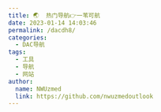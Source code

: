 ```yaml
---
title: 🌏  热门导航👉一苇可航
date: 2023-01-14 14:03:46
permalink: /dacdh8/
categories: 
  - DAC导航
tags: 
  - 工具
  - 导航
  - 网站
author: 
  name: NWUzmed
  link: https://github.com/nwuzmedoutlook
---
```


<ClientOnly>
  <Card :cardData="cardData0" :cardListSize=4 carTitlColor="#000" carHoverColor="#000" />
</ClientOnly>

<script>
export default {
  data() {
    return {
      cardData0: [
{id: "0", cardSrc: "http://www.0430.com/", cardImgSrc: "https://api.xinac.net/icon/?url=http://www.0430.com/", cardName: "0430网站库", cardContent: "二十四小时在线的免费顶级国内国外网站目录",},
{cardSrc: "http://www.ziyuangou.com/", cardImgSrc: "https://api.xinac.net/icon/?url=http://www.ziyuangou.com/", cardName: "资源狗", cardContent: "资源网站大全_资源网址导航",},
{cardSrc: "https://www.daohangtx.com/", cardImgSrc: "https://api.xinac.net/icon/?url=https://www.daohangtx.com/", cardName: "技术导航", cardContent: "学习技术 从这里开始",},
{cardSrc: "https://nav.guidebook.top/", cardImgSrc: "https://api.xinac.net/icon/?url=https://nav.guidebook.top/", cardName: "Guidebook", cardContent: "让工作学习生活更高效！",},
{cardSrc: "https://www.ligongku.com/", cardImgSrc: "https://api.xinac.net/icon/?url=https://www.ligongku.com/", cardName: "理工酷", cardContent: "工程师的新技术社区",},
{cardSrc: "http://www.meddir.cn/", cardImgSrc: "https://api.xinac.net/icon/?url=http://www.meddir.cn/", cardName: "医学导航", cardContent: "最全最专业的医学网址导航网站",},
{cardSrc: "https://www.woniuqb.com/", cardImgSrc: "https://api.xinac.net/icon/?url=https://www.woniuqb.com/", cardName: "蜗牛导航", cardContent: "科研-生活导航网站",},
{cardSrc: "https://stuch.cn/inav", cardImgSrc: "https://api.xinac.net/icon/?url=https://stuch.cn/inav", cardName: "学研谷", cardContent: "自定义科研学术工具、网址导航",},
{cardSrc: "https://ujuji.com/", cardImgSrc: "https://api.xinac.net/icon/?url=https://ujuji.com/", cardName: "优聚集", cardContent: "既行好事，也问前程",},
{cardSrc: "https://www.8kmm.com/", cardImgSrc: "https://api.xinac.net/icon/?url=https://www.8kmm.com/", cardName: "八千导航", cardContent: "技术导航、专业导航！",},
{cardSrc: "https://xydh.fun/", cardImgSrc: "https://api.xinac.net/icon/?url=https://xydh.fun/", cardName: "炫猿", cardContent: "精美的导航网站",},
{cardSrc: "https://kim.plopco.com/", cardImgSrc: "https://api.xinac.net/icon/?url=https://kim.plopco.com/", cardName: "KIM主页", cardContent: "主页从未如此惊艳",},
{cardSrc: "https://www.91sotu.com/", cardImgSrc: "https://api.xinac.net/icon/?url=https://www.91sotu.com/", cardName: "搜图导航", cardContent: "一款强大且智能的设计师导航",},
{cardSrc: "https://dh.woshipm.com/", cardImgSrc: "https://api.xinac.net/icon/?url=https://dh.woshipm.com/", cardName: "阿猫阿狗导航", cardContent: "产品经理导航|运营导航|设计师导航",},
{cardSrc: "https://lss.vip/", cardImgSrc: "https://api.xinac.net/icon/?url=https://lss.vip/", cardName: "懒松鼠", cardContent: "办公资源导航",},
{cardSrc: "https://qinggongju.com/", cardImgSrc: "https://api.xinac.net/icon/?url=https://qinggongju.com/", cardName: "轻工具", cardContent: "一个专注收集分享优质免费资源的导航",},
{cardSrc: "https://887d.com/", cardImgSrc: "https://api.xinac.net/icon/?url=https://887d.com/", cardName: "887D全球网址导航", cardContent: "致力于挖掘用户需要的网站。",},
{cardSrc: "https://ahanliterature.ml/", cardImgSrc: "https://api.xinac.net/icon/?url=https://ahanliterature.ml/", cardName: "阿翰导航", cardContent: "Ahan Resource Navigation | resourceguide",},
{cardSrc: "https://bkzld.com/", cardImgSrc: "https://api.xinac.net/icon/?url=https://bkzld.com/", cardName: "博客自留地", cardContent: "任性的博客导航自留地",},
{cardSrc: "https://www.giffox.com/", cardImgSrc: "https://api.xinac.net/icon/?url=https://www.giffox.com/", cardName: "老司机导航", cardContent: "来不及了！",},
{cardSrc: "https://hao.uisdc.com/", cardImgSrc: "https://api.xinac.net/icon/?url=https://hao.uisdc.com/", cardName: "优设导航", cardContent: "学设计从这里开始！",},
{cardSrc: "http://www.deskos.cn/", cardImgSrc: "https://api.xinac.net/icon/?url=http://www.deskos.cn/", cardName: "威客导航", cardContent: "威客大全-网赚兼职任务接单网站大全",},
{cardSrc: "https://adzhp.cn/", cardImgSrc: "https://api.xinac.net/icon/?url=https://adzhp.cn/", cardName: "爱达杂货铺", cardContent: "收集那些有用的东西|爱达导航",},
{cardSrc: "http://www.hepou.com/", cardImgSrc: "https://api.xinac.net/icon/?url=http://www.hepou.com/", cardName: "禾坡网", cardContent: "精选运营工具网址导航大全，做运营从这里开始！",},
{cardSrc: "https://rework.tools/", cardImgSrc: "https://api.xinac.net/icon/?url=https://rework.tools/", cardName: "REWORK导航", cardContent: "效率工具导航",},
{cardSrc: "http://123.meibp.com/", cardImgSrc: "https://api.xinac.net/icon/?url=http://123.meibp.com/", cardName: "媒帮派", cardContent: "优秀新媒体导航",},
{cardSrc: "https://www.ideacool.cn/", cardImgSrc: "https://api.xinac.net/icon/?url=https://www.ideacool.cn/", cardName: "创意酷", cardContent: "设计师网址导航",},
{cardSrc: "http://www.xiaodi8.com/hack/", cardImgSrc: "https://api.xinac.net/icon/?url=http://www.xiaodi8.com/hack/", cardName: "Xss AV网址导航", cardContent: "Hacked AV网址导航",},
{cardSrc: "http://n.lackk.com/", cardImgSrc: "https://api.xinac.net/icon/?url=http://n.lackk.com/", cardName: "兰客书签", cardContent: "收藏管理你喜爱的网站",},
{cardSrc: "http://ilxdh.com/", cardImgSrc: "https://api.xinac.net/icon/?url=http://ilxdh.com/", cardName: "龙轩导航", cardContent: "做个有用的导航",},
{cardSrc: "https://www.fcdh.net/", cardImgSrc: "https://api.xinac.net/icon/?url=https://www.fcdh.net/", cardName: "非常导航", cardContent: "非常绿色安全的上网导航",},
{cardSrc: "http://www.webra.top/", cardImgSrc: "https://api.xinac.net/icon/?url=http://www.webra.top/", cardName: "迷路导航", cardContent: "WebRA - MILU",},
{cardSrc: "https://ailongmiao.com/", cardImgSrc: "https://api.xinac.net/icon/?url=https://ailongmiao.com/", cardName: "龙喵网", cardContent: "有态度的网址导航",},
{cardSrc: "http://lackar.com/aa/", cardImgSrc: "https://api.xinac.net/icon/?url=http://lackar.com/aa/", cardName: "AA导航", cardContent: "AnywhereAnything",},
{cardSrc: "http://www.xiaolvji.com/", cardImgSrc: "https://api.xinac.net/icon/?url=http://www.xiaolvji.com/", cardName: "效率集", cardContent: "自定义网址导航,多重搜索",},
{cardSrc: "http://www.pickfree.cn/", cardImgSrc: "https://api.xinac.net/icon/?url=http://www.pickfree.cn/", cardName: "PICKFREE", cardContent: "免费资源导航|免版权图片|免费商用字体|免费音频、视频等设计素材下载",},
{cardSrc: "https://nav.ujuji.com/", cardImgSrc: "https://api.xinac.net/icon/?url=https://nav.ujuji.com/", cardName: "优聚集公开导航", cardContent: "无道个人的网络书签备份",},
{cardSrc: "https://www.ihutui.com/", cardImgSrc: "https://api.xinac.net/icon/?url=https://www.ihutui.com/", cardName: "好资源导航", cardContent: "最好的资源导航网",},
{cardSrc: "https://nav.sbkko.com/", cardImgSrc: "https://api.xinac.net/icon/?url=https://nav.sbkko.com/", cardName: "SBKKO导航", cardContent: "轻松浏览，便捷上网，效率生活从这里开始！",},
{cardSrc: "https://nav.hzwdd.cn/", cardImgSrc: "https://api.xinac.net/icon/?url=https://nav.hzwdd.cn/", cardName: "西瓜导航", cardContent: "收藏你喜欢的网站！",},
{cardSrc: "https://hao.xueui.cn/", cardImgSrc: "https://api.xinac.net/icon/?url=https://hao.xueui.cn/", cardName: "学UI网", cardContent: "UI设计师导航网，最专业的UI设计网站",},
{cardSrc: "http://www.289w.com/", cardImgSrc: "https://api.xinac.net/icon/?url=http://www.289w.com/", cardName: "289W导航", cardContent: "设计师网址导航",},
{cardSrc: "https://www.smoxo.cn/", cardImgSrc: "https://api.xinac.net/icon/?url=https://www.smoxo.cn/", cardName: "神马导航网", cardContent: "网址导航,QQ技术导航,中文上网导航",},
{cardSrc: "https://www.xiacoo.com/", cardImgSrc: "https://api.xinac.net/icon/?url=https://www.xiacoo.com/", cardName: "虾库网", cardContent: "有资源的网址导航",},
{cardSrc: "https://ppask.cn/", cardImgSrc: "https://api.xinac.net/icon/?url=https://ppask.cn/", cardName: "PP网址导航", cardContent: "设计师网址导航",},
{cardSrc: "http://www.xinshe666.com/", cardImgSrc: "https://api.xinac.net/icon/?url=http://www.xinshe666.com/", cardName: "新设主页", cardContent: "做个有用的设计主页！",},
{cardSrc: "https://hao.5iux.cn/", cardImgSrc: "https://api.xinac.net/icon/?url=https://hao.5iux.cn/", cardName: "5IUX设计师导航", cardContent: "设计综合导航",},
{cardSrc: "http://wz.cndesign.com/", cardImgSrc: "https://api.xinac.net/icon/?url=http://wz.cndesign.com/", cardName: "CND设计网址导航", cardContent: "优秀设计网站排名大全",},
{cardSrc: "https://bannerdesign.cn/?page_id=18", cardImgSrc: "https://api.xinac.net/icon/?url=https://bannerdesign.cn/?page_id=18", cardName: "Banner设计欣赏网站", cardContent: "设计师网址导航",},
{cardSrc: "https://www.niudana.com/", cardImgSrc: "https://api.xinac.net/icon/?url=https://www.niudana.com/", cardName: "牛大拿设计师导航", cardContent: "检索国内外与设计相关的网站、软件、工具以及最新设计趋势等内容",},
{cardSrc: "http://www.yunyingxuetang.com/daohang.html", cardImgSrc: "https://api.xinac.net/icon/?url=http://www.yunyingxuetang.com/daohang.html", cardName: "新媒体运营网址导航", cardContent: "互联网运营人员都在用的工具网址导航！",},
{cardSrc: "https://hao.xueui.cn/", cardImgSrc: "https://api.xinac.net/icon/?url=https://hao.xueui.cn/", cardName: "UI设计导航", cardContent: "最专业的UI设计网站",},
{cardSrc: "http://moe321.com/", cardImgSrc: "https://api.xinac.net/icon/?url=http://moe321.com/", cardName: "萌站·次元导航", cardContent: "ACG第一站，二次元导航之门，收藏我的二次元(づ￣ 3￣)づ",},
{cardSrc: "https://www.moe123.net/", cardImgSrc: "https://api.xinac.net/icon/?url=https://www.moe123.net/", cardName: "萌导航", cardContent: "你的二次元导航姬！",},
{cardSrc: "http://www.silisili.cc/", cardImgSrc: "https://api.xinac.net/icon/?url=http://www.silisili.cc/", cardName: "嘶哩嘶哩-萌导航", cardContent: "您的私人二次元导航姬",},
{cardSrc: "http://guozhivip.com/", cardImgSrc: "https://api.xinac.net/icon/?url=http://guozhivip.com/", cardName: "果汁导航", cardContent: "上网从这里开始！",},
{cardSrc: "http://www.dxs001.com/", cardImgSrc: "https://api.xinac.net/icon/?url=http://www.dxs001.com/", cardName: "大学生第一导航", cardContent: "打造大学生最喜爱的网址导航",},
{cardSrc: "https://vip.jokerps.com/sites", cardImgSrc: "https://api.xinac.net/icon/?url=https://vip.jokerps.com/sites", cardName: "鹏少资源网", cardContent: "以最快的速度获取想要的资源",},
{cardSrc: "https://www.v2fy.com/", cardImgSrc: "https://api.xinac.net/icon/?url=https://www.v2fy.com/", cardName: "猫爪导航🐱", cardContent: "发掘稀缺资源",},
{cardSrc: "https://qssily.com/", cardImgSrc: "https://api.xinac.net/icon/?url=https://qssily.com/", cardName: "趣导航", cardContent: "有深度的网址导航",},
{cardSrc: "http://code.giffox.com/", cardImgSrc: "https://api.xinac.net/icon/?url=http://code.giffox.com/", cardName: "程序员导航", cardContent: "代码如诗！",},
{cardSrc: "https://www.jikedaohang.com/", cardImgSrc: "https://api.xinac.net/icon/?url=https://www.jikedaohang.com/", cardName: "极客导航", cardContent: "简洁的导航网站",},
{cardSrc: "https://sonic.volf.club/", cardImgSrc: "https://api.xinac.net/icon/?url=https://sonic.volf.club/", cardName: "音速装机", cardContent: "群狼动力",},
{cardSrc: "http://www.ziyuandi.cn/", cardImgSrc: "https://api.xinac.net/icon/?url=http://www.ziyuandi.cn/", cardName: "资源帝", cardContent: "书籍 购物 排行 音乐 导航 壁纸 搜索 电影",},
{cardSrc: "https://www.bidianer.com/", cardImgSrc: "https://api.xinac.net/icon/?url=https://www.bidianer.com/", cardName: "笔点", cardContent: "用心做最简洁的网址导航",},
{cardSrc: "https://www.kaolamedia.com/", cardImgSrc: "https://api.xinac.net/icon/?url=https://www.kaolamedia.com/", cardName: "考拉新媒体导航", cardContent: "新媒体人的专属门户网站",},
{cardSrc: "https://geekdocs.cn/", cardImgSrc: "https://api.xinac.net/icon/?url=https://geekdocs.cn/", cardName: "极客导航", cardContent: "国内最专业的开发者网址导航",},
{cardSrc: "https://wht.im/", cardImgSrc: "https://api.xinac.net/icon/?url=https://wht.im/", cardName: "万花筒", cardContent: "一万个人眼里有一万个世界",},
{cardSrc: "https://www.webjike.com/", cardImgSrc: "https://api.xinac.net/icon/?url=https://www.webjike.com/", cardName: "小呆导航", cardContent: "可自定义的简洁网址导航",},
{cardSrc: "https://www.ziyuanm.com/", cardImgSrc: "https://api.xinac.net/icon/?url=https://www.ziyuanm.com/", cardName: "资源猫", cardContent: "一个优秀的网址导航！",},
{cardSrc: "https://www.hackjie.com/", cardImgSrc: "https://api.xinac.net/icon/?url=https://www.hackjie.com/", cardName: "Hack街-黑客街", cardContent: "黑客技术入门-黑客零基础入门导航-网络安全爱好者的安全导航 | 黑客",},
{cardSrc: "http://www.1p3.cc/", cardImgSrc: "https://api.xinac.net/icon/?url=http://www.1p3.cc/", cardName: "1p3专业的网址仓库", cardContent: "集合全部免费的电影、美剧、泰剧韩剧、直播各类网址。",},
{cardSrc: "https://www.12k.net/", cardImgSrc: "https://api.xinac.net/icon/?url=https://www.12k.net/", cardName: "12K导航网", cardContent: "致力于成为最有价值的导航网站！",},
{cardSrc: "https://www.fulis.net/", cardImgSrc: "https://api.xinac.net/icon/?url=https://www.fulis.net/", cardName: "福利社", cardContent: "有福利资源的网址导航",},
{cardSrc: "https://www.pi001.com/", cardImgSrc: "https://api.xinac.net/icon/?url=https://www.pi001.com/", cardName: "派导航", cardContent: "PI001纯文字动漫网址发布页专用导航",},
{cardSrc: "https://www.24kdh.com/", cardImgSrc: "https://api.xinac.net/icon/?url=https://www.24kdh.com/", cardName: "24k导航", cardContent: "专注全网优质网址、优质资源分享。",},
{cardSrc: "https://www.hifast.cn/", cardImgSrc: "https://api.xinac.net/icon/?url=https://www.hifast.cn/", cardName: "快导航网", cardContent: "站在前方,为你导航",},
{cardSrc: "http://so.byr.wiki/", cardImgSrc: "https://api.xinac.net/icon/?url=http://so.byr.wiki/", cardName: "Byr.wiki·北邮人导航", cardContent: "一个框 全能搜",},
{cardSrc: "https://www.xiacoo.com/", cardImgSrc: "https://api.xinac.net/icon/?url=https://www.xiacoo.com/", cardName: "虾库网", cardContent: "有资源的网址导航",},
{cardSrc: "https://www.wzdq.com/", cardImgSrc: "https://api.xinac.net/icon/?url=https://www.wzdq.com/", cardName: "网址大全", cardContent: "分类目录免费网站收录,微信公众号小程序大全",},
{cardSrc: "https://www.bookmarkearth.com/", cardImgSrc: "https://api.xinac.net/icon/?url=https://www.bookmarkearth.com/", cardName: "书签地球", cardContent: "中国首家浏览器书签共享平台",},
{cardSrc: "https://www.sq1k.cc/", cardImgSrc: "https://api.xinac.net/icon/?url=https://www.sq1k.cc/", cardName: "搜奇1库(sq1k)", cardContent: "专业的网址仓库，集合全部免费的电影、美剧、泰剧韩剧、小说、漫画、直播、新闻、社区各类网址。",},
{cardSrc: "https://www.smallbear.me/", cardImgSrc: "https://api.xinac.net/icon/?url=https://www.smallbear.me/", cardName: "小熊时光机", cardContent: "你的网站奇趣之旅",},
{cardSrc: "https://www.magicplayer.net.cn/", cardImgSrc: "https://api.xinac.net/icon/?url=https://www.magicplayer.net.cn/", cardName: "老司机导航", cardContent: "懂你的年轻人导航",},
{cardSrc: "http://www.xsldh6.com/", cardImgSrc: "https://api.xinac.net/icon/?url=http://www.xsldh6.com/", cardName: "小森林导航", cardContent: "柳暗花明又一村",},
{cardSrc: "http://hao.199it.com/", cardImgSrc: "https://api.xinac.net/icon/?url=http://hao.199it.com/", cardName: "大数据导航", cardContent: "199IT大数据工具导航",},
{cardSrc: "https://www.bookstack.cn/", cardImgSrc: "https://api.xinac.net/icon/?url=https://www.bookstack.cn/", cardName: "书栈网", cardContent: "程序员IT互联网开源编程书籍免费阅读与下载，取之于猿用之于猿！",},
{cardSrc: "http://www.alloyteam.com/nav/", cardImgSrc: "https://api.xinac.net/icon/?url=http://www.alloyteam.com/nav/", cardName: "Web前端导航", cardContent: "成为地球卓越的Web团队",},
{cardSrc: "http://nav.templatesy.com/", cardImgSrc: "https://api.xinac.net/icon/?url=http://nav.templatesy.com/", cardName: "WEB前端 · 网址导航", cardContent: "Resources summary, web site navigation.",},
{cardSrc: "http://hao.iamue.com/", cardImgSrc: "https://api.xinac.net/icon/?url=http://hao.iamue.com/", cardName: "UED网站导航", cardContent: "交互学堂 专注分享专业知识",},
{cardSrc: "http://googlevip8.com/webstack/", cardImgSrc: "https://api.xinac.net/icon/?url=http://googlevip8.com/webstack/", cardName: "阿里渣渣网址导航", cardContent: "阿里渣渣java网址导航",},
{cardSrc: "https://www.block123.com/zh-hans/", cardImgSrc: "https://api.xinac.net/icon/?url=https://www.block123.com/zh-hans/", cardName: "区块链导航 Block123", cardContent: "区块链项目、区块链公司大全",},
{cardSrc: "http://www.gitnavi.com/", cardImgSrc: "https://api.xinac.net/icon/?url=http://www.gitnavi.com/", cardName: "GitNavi", cardContent: "你的专属生活网址导航 - Sharing All The World",},
{cardSrc: "http://www.36start.com/", cardImgSrc: "https://api.xinac.net/icon/?url=http://www.36start.com/", cardName: "36Start", cardContent: "世界上最纯粹的导航网",},
{cardSrc: "http://www.yinlula.com/wangzhan/info", cardImgSrc: "https://api.xinac.net/icon/?url=http://www.yinlula.com/wangzhan/info", cardName: "引路啦", cardContent: "网站分类导航",},
{cardSrc: "http://wfagly.ys168.com/", cardImgSrc: "https://api.xinac.net/icon/?url=http://wfagly.ys168.com/", cardName: "科技贼船的杂货铺", cardContent: "你优质上网的指导书~",},
{cardSrc: "https://www.anyknew.com/#/", cardImgSrc: "https://api.xinac.net/icon/?url=https://www.anyknew.com/#/", cardName: "AnyKnew", cardContent: "效率资讯 - 高效读新闻, 5分钟遍历全网热点",},
{cardSrc: "https://shouku123.com/", cardImgSrc: "https://api.xinac.net/icon/?url=https://shouku123.com/", cardName: "收库123", cardContent: "个性化可定制网址导航",},
{cardSrc: "http://www.dajiadaohang.com/", cardImgSrc: "https://api.xinac.net/icon/?url=http://www.dajiadaohang.com/", cardName: "打假导航", cardContent: "为打假而生",},
{cardSrc: "http://www.world68.com/", cardImgSrc: "https://api.xinac.net/icon/?url=http://www.world68.com/", cardName: "国外网站大全", cardContent: "世界各国网址大全,世界的,你我的!",},
{cardSrc: "https://daohangwan.com/", cardImgSrc: "https://api.xinac.net/icon/?url=https://daohangwan.com/", cardName: "达牛科技", cardContent: "导航湾-创造和分享导航",},
{cardSrc: "http://gmengshuai.ys168.com/", cardImgSrc: "https://api.xinac.net/icon/?url=http://gmengshuai.ys168.com/", cardName: "小帅同学的储物间", cardContent: "帮助别人，成就自己。",},
{cardSrc: "http://huxiaogou.ys168.com/", cardImgSrc: "https://api.xinac.net/icon/?url=http://huxiaogou.ys168.com/", cardName: "狐小狗资源库", cardContent: "狐小狗资源库",},
{cardSrc: "https://fuliba123.net/", cardImgSrc: "https://api.xinac.net/icon/?url=https://fuliba123.net/", cardName: "福利吧导航", cardContent: "福利世界一触即达",},
{cardSrc: "https://iwoci.com/", cardImgSrc: "https://api.xinac.net/icon/?url=https://iwoci.com/", cardName: "沃茨导航网", cardContent: "找资源必备导航",},
{cardSrc: "https://www.ridp.cn/", cardImgSrc: "https://api.xinac.net/icon/?url=https://www.ridp.cn/", cardName: "染逸技术导航", cardContent: "自动秒收录",},
{cardSrc: "https://cyhe.org/plugin.php?id=gstudio_sitenav_bak:index", cardImgSrc: "https://api.xinac.net/icon/?url=https://cyhe.org/plugin.php?id=gstudio_sitenav_bak:index", cardName: "兔月导航", cardContent: "Rabbit month",},
{cardSrc: "https://shimo.im/sheets/VkPDrx6qhCwxDWDh/Lh2nj", cardImgSrc: "https://api.xinac.net/icon/?url=https://shimo.im/sheets/VkPDrx6qhCwxDWDh/Lh2nj", cardName: "网站合集", cardContent: "不知道谁收集的",},
{cardSrc: "https://www.zhansousou.com/", cardImgSrc: "https://api.xinac.net/icon/?url=https://www.zhansousou.com/", cardName: "站搜搜导航", cardContent: "寻找,收藏,分享网站",},
{cardSrc: "https://d.xlznz.com/", cardImgSrc: "https://api.xinac.net/icon/?url=https://d.xlznz.com/", cardName: "效率指南针", cardContent: "为提高效率而诞生的工具！",},
{cardSrc: "https://www.souqidaohang.com/", cardImgSrc: "https://api.xinac.net/icon/?url=https://www.souqidaohang.com/", cardName: "搜奇导航", cardContent: "一个有内容的导航网站",},
{cardSrc: "http://www.9eip.com/", cardImgSrc: "https://api.xinac.net/icon/?url=http://www.9eip.com/", cardName: "第九平台", cardContent: "网址导航_资源大全",},
{cardSrc: "https://aur.one/", cardImgSrc: "https://api.xinac.net/icon/?url=https://aur.one/", cardName: "一个开始", cardContent: "有个性的导航网站",},
{cardSrc: "https://www.addog.vip/", cardImgSrc: "https://api.xinac.net/icon/?url=https://www.addog.vip/", cardName: "addog", cardContent: "广告人的网址导航 | 品牌/策划/营销/创意/文案",},
{cardSrc: "http://chuangzaoshi.com/index", cardImgSrc: "https://api.xinac.net/icon/?url=http://chuangzaoshi.com/index", cardName: "创造狮", cardContent: "创意工作者导航",},
{cardSrc: "https://www.seeseed.com/", cardImgSrc: "https://api.xinac.net/icon/?url=https://www.seeseed.com/", cardName: "Seeseed", cardContent: "无穷尽设计可能",},
{cardSrc: "https://imszz.com/navi/", cardImgSrc: "https://api.xinac.net/icon/?url=https://imszz.com/navi/", cardName: "工具盒", cardContent: "hermoso的导航",},
{cardSrc: "https://www.ovdh.cn/", cardImgSrc: "https://api.xinac.net/icon/?url=https://www.ovdh.cn/", cardName: "欧维导航网", cardContent: "实用简洁的站点导航网",},
{cardSrc: "http://gesdh.cn/", cardImgSrc: "https://api.xinac.net/icon/?url=http://gesdh.cn/", cardName: "格姗导航", cardContent: "简洁又好用的导航网站",},
{cardSrc: "https://www.moulem.com/", cardImgSrc: "https://api.xinac.net/icon/?url=https://www.moulem.com/", cardName: "某柠檬", cardContent: "柠檬味的导航",},
{cardSrc: "http://moyu.xxmd.com/", cardImgSrc: "https://api.xinac.net/icon/?url=http://moyu.xxmd.com/", cardName: "沉迷摸鱼", cardContent: "摸鱼一时爽，一直摸鱼一直爽。沉迷摸鱼无法自拔。",},
{cardSrc: "https://www.dujin.org/navs", cardImgSrc: "https://api.xinac.net/icon/?url=https://www.dujin.org/navs", cardName: "缙哥哥导航", cardContent: "缙哥哥常用网站，给你推荐我最喜欢的，用不用由你！",},
{cardSrc: "https://nav.lixinbk.cn/", cardImgSrc: "https://api.xinac.net/icon/?url=https://nav.lixinbk.cn/", cardName: "i导航", cardContent: "干净清爽的上网主页",},
{cardSrc: "http://www.nvhacker.com/", cardImgSrc: "https://api.xinac.net/icon/?url=http://www.nvhacker.com/", cardName: "女黑客导航", cardContent: "提供黑客入门的安全站点收集共享平台！",},
{cardSrc: "https://tophub.today/", cardImgSrc: "https://api.xinac.net/icon/?url=https://tophub.today/", cardName: "今日热榜", cardContent: "每日早晚报 ‧ 订阅动态聚合 ‧ 榜中榜 ‧ 话题聚合 ‧ 热点日历 ‧ 刷屏热词 ‧ 追踪器 ‧ 同步收藏夹 ‧ 更多榜单",},
{cardSrc: "https://www.wc235.com/", cardImgSrc: "https://api.xinac.net/icon/?url=https://www.wc235.com/", cardName: "王朝235网址导航", cardContent: "免费收录各类优秀中外网站，提供网站目录检索，关键字搜索，网址搜索一站式网站目录上网导航，免费提交网站即可快速提升网站流量。",},
{cardSrc: "https://www.bgrdh.com/", cardImgSrc: "https://api.xinac.net/icon/?url=https://www.bgrdh.com/", cardName: "办公人导航", cardContent: "实用的办公软件及网址导航网站！",},
{cardSrc: "http://www.948v.com/", cardImgSrc: "https://api.xinac.net/icon/?url=http://www.948v.com/", cardName: "国外网站大全", cardContent: "欧美网址 世界旅游景点排行",},
{cardSrc: "https://siguso.com/", cardImgSrc: "https://api.xinac.net/icon/?url=https://siguso.com/", cardName: "思谷搜", cardContent: "一站式聚合搜索神器，浏览器主页",},
{cardSrc: "https://www.9ghao.com/", cardImgSrc: "https://api.xinac.net/icon/?url=https://www.9ghao.com/", cardName: "9G导航", cardContent: "收集国内外最实用最全的网址导航",},
{cardSrc: "https://www.domilin.com/", cardImgSrc: "https://api.xinac.net/icon/?url=https://www.domilin.com/", cardName: "DOMILIN", cardContent: "哆咪书签",},
{cardSrc: "http://www.coderutil.com/", cardImgSrc: "https://api.xinac.net/icon/?url=http://www.coderutil.com/", cardName: "程序员工具导航", cardContent: "专注于程序员编程学习提效",},
{cardSrc: "https://www.125la.com/", cardImgSrc: "https://api.xinac.net/icon/?url=https://www.125la.com/", cardName: "125啦读书导航", cardContent: "阅读是一种生活方式",},
{cardSrc: "https://www.9eip.com/", cardImgSrc: "https://api.xinac.net/icon/?url=https://www.9eip.com/", cardName: "完美网址导航", cardContent: "好看实用的上网主页",},
{cardSrc: "https://www.acgbus.com/", cardImgSrc: "https://api.xinac.net/icon/?url=https://www.acgbus.com/", cardName: "ACG巴士", cardContent: "二次元导航|绅士导航|漫画导航|动漫导航 - 老司机快上车！",},
{cardSrc: "https://www.acgkingdom.com/", cardImgSrc: "https://api.xinac.net/icon/?url=https://www.acgkingdom.com/", cardName: "ACG王国导航站", cardContent: "里番导航|动漫导航|绅士导航",},
{cardSrc: "https://hou.qialu999.com/", cardImgSrc: "https://api.xinac.net/icon/?url=https://hou.qialu999.com/", cardName: "恰鹿后花园", cardContent: "恰鹿导航后花园分享一切",},
{cardSrc: "https://axutongxue.com/", cardImgSrc: "https://api.xinac.net/icon/?url=https://axutongxue.com/", cardName: "阿虚同学的储物间", cardContent: "阿虚同学的储物间",},
{cardSrc: "https://geek-assistant.com/#/login", cardImgSrc: "https://api.xinac.net/icon/?url=https://geek-assistant.com/#/login", cardName: "即刻", cardContent: "用于自建导航网址的小助手",},
{cardSrc: "https://www.daren818.com/", cardImgSrc: "https://api.xinac.net/icon/?url=https://www.daren818.com/", cardName: "达人导航", cardContent: "收录各类网络达人",},
{cardSrc: "https://3kla.cn/index.html", cardImgSrc: "https://api.xinac.net/icon/?url=https://3kla.cn/index.html", cardName: "3克拉的Anran", cardContent: "小白导航、极客导航",},
{cardSrc: "https://www.guojidao.cn/", cardImgSrc: "https://api.xinac.net/icon/?url=https://www.guojidao.cn/", cardName: "国际岛技术导航", cardContent: "精选全网最优质的网络技术平台",},
{cardSrc: "https://www.goto-mars.com/", cardImgSrc: "https://api.xinac.net/icon/?url=https://www.goto-mars.com/", cardName: "火星", cardContent: "银河系漫游指南",},
{cardSrc: "https://www.nofox.com/", cardImgSrc: "https://api.xinac.net/icon/?url=https://www.nofox.com/", cardName: "NoFox", cardContent: "网址收藏 网页收藏",},
{cardSrc: "http://91bh.cn/lxw/#", cardImgSrc: "https://api.xinac.net/icon/?url=http://91bh.cn/lxw/#", cardName: "蔷薇书签", cardContent: "Powered by 蔷薇简约导航",},
{cardSrc: "http://91bh.cn/lxw2kt/", cardImgSrc: "https://api.xinac.net/icon/?url=http://91bh.cn/lxw2kt/", cardName: "蔷薇小平台", cardContent: "蔷薇小平台*版权所有",},
{cardSrc: "https://xiadj.cf/", cardImgSrc: "https://api.xinac.net/icon/?url=https://xiadj.cf/", cardName: "夏dj导航", cardContent: "设计导航网_视传分类目录_收录精选的导航网站",},
{cardSrc: "https://www.sldh123.com/", cardImgSrc: "https://api.xinac.net/icon/?url=https://www.sldh123.com/", cardName: "搜罗导航", cardContent: "公众号搜罗软件，官方搜罗导航软件网站",},
{cardSrc: "http://www.xooov.com/", cardImgSrc: "https://api.xinac.net/icon/?url=http://www.xooov.com/", cardName: "三圈导航", cardContent: "最专业的导航",},
{cardSrc: "https://www.shishangjf.cn/", cardImgSrc: "https://api.xinac.net/icon/?url=https://www.shishangjf.cn/", cardName: "老李技术导航", cardContent: "学习技术 从这里开始",},
{cardSrc: "https://www.yyyydh.com/", cardImgSrc: "https://api.xinac.net/icon/?url=https://www.yyyydh.com/", cardName: "友友悠游", cardContent: "搜索-软件-博客-导航",},
{cardSrc: "https://91crms.com/", cardImgSrc: "https://api.xinac.net/icon/?url=https://91crms.com/", cardName: "李先生的宝藏世界", cardContent: "李先生的宝藏世界",},
{cardSrc: "https://lss.vip/", cardImgSrc: "https://api.xinac.net/icon/?url=https://lss.vip/", cardName: "李叔叔", cardContent: "办公网址资源导航",},
{cardSrc: "https://xueqiu.com/dh", cardImgSrc: "https://api.xinac.net/icon/?url=https://xueqiu.com/dh", cardName: "雪球", cardContent: "财经网址导航",},
{cardSrc: "https://www.code-nav.cn/", cardImgSrc: "https://api.xinac.net/icon/?url=https://www.code-nav.cn/", cardName: "编程导航", cardContent: "发现优质编程学习资源",},
{cardSrc: "https://www.jufadh.com/", cardImgSrc: "https://api.xinac.net/icon/?url=https://www.jufadh.com/", cardName: "聚法导航", cardContent: "专为法律人定制的工具箱",},
{cardSrc: "http://hao.gsdata.cn/", cardImgSrc: "https://api.xinac.net/icon/?url=http://hao.gsdata.cn/", cardName: "清博指数", cardContent: "舆情网址导航",},
{cardSrc: "http://jemaine.cn/", cardImgSrc: "https://api.xinac.net/icon/?url=http://jemaine.cn/", cardName: "Fin Audit常用网址导航", cardContent: "金融审计常用网址导航",},
{cardSrc: "http://www.nav.52geo.cn/", cardImgSrc: "https://api.xinac.net/icon/?url=http://www.nav.52geo.cn/", cardName: "地理导航", cardContent: "地理上网从这里开始",},
{cardSrc: "http://www.archi123.com/#/", cardImgSrc: "https://api.xinac.net/icon/?url=http://www.archi123.com/#/", cardName: "知筑导航", cardContent: "免费建筑设计资源导航网站",},
{cardSrc: "http://51otech.com/index", cardImgSrc: "https://api.xinac.net/icon/?url=http://51otech.com/index", cardName: "技术元", cardContent: "资源搜索好来源",},
{cardSrc: "https://nav.dmzon.com/", cardImgSrc: "https://api.xinac.net/icon/?url=https://nav.dmzon.com/", cardName: "搜索家", cardContent: "发现更多精彩",},
{cardSrc: "https://youkez.com/", cardImgSrc: "https://api.xinac.net/icon/?url=https://youkez.com/", cardName: "优客站", cardContent: "网站分类目录导航网",},
{cardSrc: "https://creativemass.cn/", cardImgSrc: "https://api.xinac.net/icon/?url=https://creativemass.cn/", cardName: "CreativeMass", cardContent: "创意导航",},
{cardSrc: "https://mzwzdh.com/", cardImgSrc: "https://api.xinac.net/icon/?url=https://mzwzdh.com/", cardName: "木子技术导航", cardContent: "学习网络技术,浏览木子网站导航足够了",},
{cardSrc: "https://nav.lifeve.cn/", cardImgSrc: "https://api.xinac.net/icon/?url=https://nav.lifeve.cn/", cardName: "网址大全", cardContent: "热门网站收录 - 网址分类目录",},
{cardSrc: "https://ydydh.cn/", cardImgSrc: "https://api.xinac.net/icon/?url=https://ydydh.cn/", cardName: "逸度云导航", cardContent: "搜罗优质网站分享高效神器",},
{cardSrc: "https://www.shui5.cn/", cardImgSrc: "https://api.xinac.net/icon/?url=https://www.shui5.cn/", cardName: "税屋", cardContent: "第一时间传递财税政策法规！",},
{cardSrc: "https://note.dingeral.com/#/", cardImgSrc: "https://api.xinac.net/icon/?url=https://note.dingeral.com/#/", cardName: "书签", cardContent: "就是书签",},
{cardSrc: "http://www.yd6.co/", cardImgSrc: "https://api.xinac.net/icon/?url=http://www.yd6.co/", cardName: "源仓库", cardContent: "网址导航",},
{cardSrc: "https://spcqwserdvymm.com.vika.cn/share/shryNwH3HRgvzMTaZVAGx/dsttCDySxp7SqbiSQh/viwptan7PxYzp", cardImgSrc: "https://api.xinac.net/icon/?url=https://spcqwserdvymm.com.vika.cn/share/shryNwH3HRgvzMTaZVAGx/dsttCDySxp7SqbiSQh/viwptan7PxYzp", cardName: "优质导航网站收录", cardContent: "Noise 知识就是力量",},
{cardSrc: "https://geb233.github.io/guide/", cardImgSrc: "https://api.xinac.net/icon/?url=https://geb233.github.io/guide/", cardName: "GEB收藏导航", cardContent: "GEB",},
{cardSrc: "https://gzbin.gitbook.io/map/", cardImgSrc: "https://api.xinac.net/icon/?url=https://gzbin.gitbook.io/map/", cardName: "算法地图", cardContent: "在自己的领域里持续探索，衣带渐宽终不悔，为伊消得人憔悴",},
{cardSrc: "https://www.nonace.com/", cardImgSrc: "https://api.xinac.net/icon/?url=https://www.nonace.com/", cardName: "NonAce", cardContent: "一般人不告诉他",},
{cardSrc: "http://js.mumudaohang.com/", cardImgSrc: "https://api.xinac.net/icon/?url=http://js.mumudaohang.com/", cardName: "新合度", cardContent: "最新资源集合技术导航网",},
{cardSrc: "https://xmaisui.com/", cardImgSrc: "https://api.xinac.net/icon/?url=https://xmaisui.com/", cardName: "小麦穗云书签", cardContent: "网络收藏夹工具个性化书签",},
{cardSrc: "http://tcsn.ysepan.com/", cardImgSrc: "https://api.xinac.net/icon/?url=http://tcsn.ysepan.com/", cardName: "SG拾尚研究室👻", cardContent: "拾尚科技",},
{cardSrc: "https://www.so0so.com/", cardImgSrc: "https://api.xinac.net/icon/?url=https://www.so0so.com/", cardName: "嗖嗖一下", cardContent: "全面,快捷,绿色的网址收藏站",},
{cardSrc: "https://1100dh.com/", cardImgSrc: "https://api.xinac.net/icon/?url=https://1100dh.com/", cardName: "千百导航", cardContent: "收集那些对你有用的东西",},
      ],
    };
  },
};
</script>
